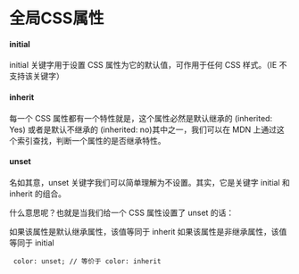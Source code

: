 # 全局CSS属性
#### initial
initial 关键字用于设置 CSS 属性为它的默认值，可作用于任何 CSS 样式。（IE 不支持该关键字）
#### inherit
每一个 CSS 属性都有一个特性就是，这个属性必然是默认继承的 (inherited: Yes) 或者是默认不继承的 (inherited: no)其中之一，我们可以在 MDN 上通过这个索引查找，判断一个属性的是否继承特性。
#### unset
名如其意，unset 关键字我们可以简单理解为不设置。其实，它是关键字 initial 和 inherit 的组合。

什么意思呢？也就是当我们给一个 CSS 属性设置了 unset 的话：

如果该属性是默认继承属性，该值等同于 inherit
如果该属性是非继承属性，该值等同于 initial

```
 color: unset; // 等价于 color: inherit
```

